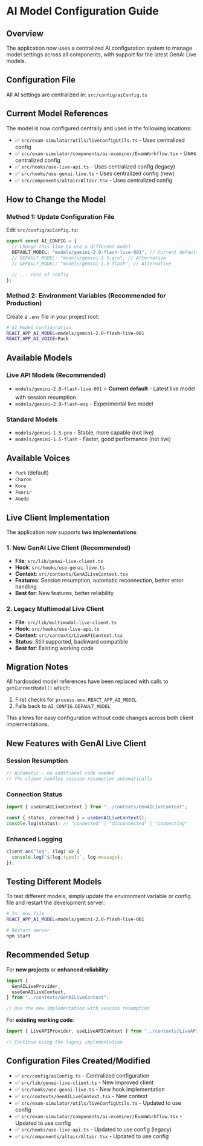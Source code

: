 # AI Model Configuration Guide

## Overview

The application now uses a centralized AI configuration system to manage model settings across all components, with support for the latest GenAI Live models.

## Configuration File

All AI settings are centralized in: `src/config/aiConfig.ts`

## Current Model References

The model is now configured centrally and used in the following locations:

- ✅ `src/exam-simulator/utils/liveConfigUtils.ts` - Uses centralized config
- ✅ `src/exam-simulator/components/ai-examiner/ExamWorkflow.tsx` - Uses centralized config
- ✅ `src/hooks/use-live-api.ts` - Uses centralized config (legacy)
- ✅ `src/hooks/use-genai-live.ts` - Uses centralized config (new)
- ✅ `src/components/altair/Altair.tsx` - Uses centralized config

## How to Change the Model

### Method 1: Update Configuration File

Edit `src/config/aiConfig.ts`:

```typescript
export const AI_CONFIG = {
  // Change this line to use a different model
  DEFAULT_MODEL: "models/gemini-2.0-flash-live-001", // Current default
  // DEFAULT_MODEL: "models/gemini-1.5-pro", // Alternative
  // DEFAULT_MODEL: "models/gemini-1.5-flash", // Alternative

  // ... rest of config
};
```

### Method 2: Environment Variables (Recommended for Production)

Create a `.env` file in your project root:

```bash
# AI Model Configuration
REACT_APP_AI_MODEL=models/gemini-2.0-flash-live-001
REACT_APP_AI_VOICE=Puck
```

## Available Models

### Live API Models (Recommended)

- `models/gemini-2.0-flash-live-001` ⭐ **Current default** - Latest live model with session resumption
- `models/gemini-2.0-flash-exp` - Experimental live model

### Standard Models

- `models/gemini-1.5-pro` - Stable, more capable (not live)
- `models/gemini-1.5-flash` - Faster, good performance (not live)

## Available Voices

- `Puck` (default)
- `Charon`
- `Kore`
- `Fenrir`
- `Aoede`

## Live Client Implementation

The application now supports **two implementations**:

### 1. New GenAI Live Client (Recommended)

- **File**: `src/lib/genai-live-client.ts`
- **Hook**: `src/hooks/use-genai-live.ts`
- **Context**: `src/contexts/GenAILiveContext.tsx`
- **Features**: Session resumption, automatic reconnection, better error handling
- **Best for**: New features, better reliability

### 2. Legacy Multimodal Live Client

- **File**: `src/lib/multimodal-live-client.ts`
- **Hook**: `src/hooks/use-live-api.ts`
- **Context**: `src/contexts/LiveAPIContext.tsx`
- **Status**: Still supported, backward compatible
- **Best for**: Existing working code

## Migration Notes

All hardcoded model references have been replaced with calls to `getCurrentModel()` which:

1. First checks for `process.env.REACT_APP_AI_MODEL`
2. Falls back to `AI_CONFIG.DEFAULT_MODEL`

This allows for easy configuration without code changes across both client implementations.

## New Features with GenAI Live Client

### Session Resumption

```typescript
// Automatic - no additional code needed
// The client handles session resumption automatically
```

### Connection Status

```typescript
import { useGenAILiveContext } from "../contexts/GenAILiveContext";

const { status, connected } = useGenAILiveContext();
console.log(status); // "connected" | "disconnected" | "connecting"
```

### Enhanced Logging

```typescript
client.on("log", (log) => {
  console.log(`${log.type}:`, log.message);
});
```

## Testing Different Models

To test different models, simply update the environment variable or config file and restart the development server:

```bash
# In .env file
REACT_APP_AI_MODEL=models/gemini-2.0-flash-live-001

# Restart server
npm start
```

## Recommended Setup

For **new projects** or **enhanced reliability**:

```typescript
import {
  GenAILiveProvider,
  useGenAILiveContext,
} from "../contexts/GenAILiveContext";

// Use the new implementation with session resumption
```

For **existing working code**:

```typescript
import { LiveAPIProvider, useLiveAPIContext } from "../contexts/LiveAPIContext";

// Continue using the legacy implementation
```

## Configuration Files Created/Modified

- ✅ `src/config/aiConfig.ts` - Centralized configuration
- ✅ `src/lib/genai-live-client.ts` - New improved client
- ✅ `src/hooks/use-genai-live.ts` - New hook implementation
- ✅ `src/contexts/GenAILiveContext.tsx` - New context
- ✅ `src/exam-simulator/utils/liveConfigUtils.ts` - Updated to use config
- ✅ `src/exam-simulator/components/ai-examiner/ExamWorkflow.tsx` - Updated to use config
- ✅ `src/hooks/use-live-api.ts` - Updated to use config (legacy)
- ✅ `src/components/altair/Altair.tsx` - Updated to use config
